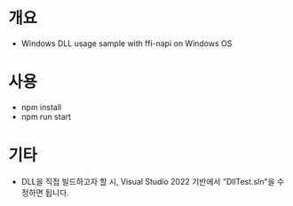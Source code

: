 # 개요
- Windows DLL usage sample with ffi-napi on Windows OS

# 사용
- npm install 
- npm run start

# 기타
- DLL을 직접 빌드하고자 할 시, Visual Studio 2022 기반에서 "DllTest.sln"을 수정하면 됩니다.
